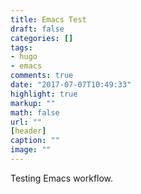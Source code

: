 ```yaml
---
title: Emacs Test
draft: false
categories: []
tags:
- hugo
- emacs
comments: true
date: "2017-07-07T10:49:33"
highlight: true
markup: ""
math: false
url: ""
[header]
caption: ""
image: ""
---
```


Testing Emacs workflow.
